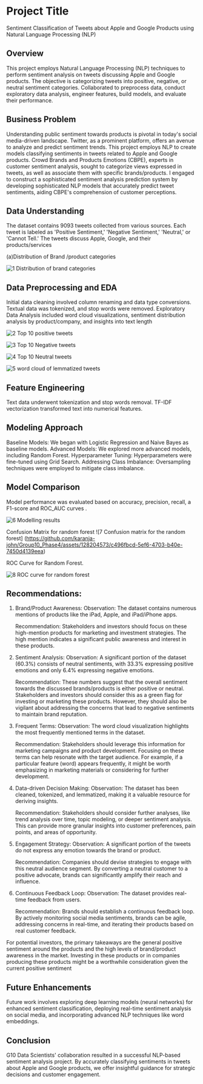 
# Project Title

Sentiment Classification of Tweets about Apple and Google Products using Natural Language Processing (NLP)

## Overview 

This project employs Natural Language Processing (NLP) techniques to perform sentiment analysis on tweets discussing Apple and Google products. The objective is categorizing tweets into positive, negative, or neutral sentiment categories. Collaborated to preprocess data, conduct exploratory data analysis, engineer features, build models, and evaluate their performance.
## Business Problem 

Understanding public sentiment towards products is pivotal in today's social media-driven landscape. Twitter, as a prominent platform, offers an avenue to analyze and predict sentiment trends. This project employs NLP to create models classifying sentiments in tweets related to Apple and Google products. Crowd Brands and Products Emotions (CBPE), experts in customer sentiment analysis, sought to categorize views expressed in tweets, as well as associate them with specific brands/products. I engaged to construct a sophisticated sentiment analysis prediction system by developing sophisticated NLP models that accurately predict tweet sentiments, aiding CBPE's comprehension of customer perceptions.
## Data Understanding 

The dataset contains 9093 tweets collected from various sources. Each tweet is labeled as 'Positive Sentiment,' 'Negative Sentiment,' 'Neutral,' or 'Cannot Tell.' The tweets discuss Apple, Google, and their products/services

(a)Distribution of Brand /product categories 

![1 Distribution of brand categories](https://github.com/karanja-john/Group10_Phase4/assets/128204573/f76e8354-cffe-4e7f-8f94-d61e097e6b9e)

## Data Preprocessing and EDA

Initial data cleaning involved column renaming and data type conversions. Textual data was tokenized, and stop words were removed. Exploratory Data Analysis included word cloud visualizations, sentiment distribution analysis by product/company, and insights into text length

![2  Top 10 positive tweets](https://github.com/karanja-john/Group10_Phase4/assets/128204573/da368caa-0406-4302-afa5-565d146cde27)

![3  Top 10 Negative tweets](https://github.com/karanja-john/Group10_Phase4/assets/128204573/2bf9f906-dcf1-4cdb-9da9-5129ad745fb0)

![4  Top 10 Neutral tweets](https://github.com/karanja-john/Group10_Phase4/assets/128204573/a1bed042-97cd-4cac-ba03-b0e6bba82f4a)

![5  word cloud of lemmatized tweets ](https://github.com/karanja-john/Group10_Phase4/assets/128204573/1c57236b-12e1-4139-91d4-c1168486fe1b)

## Feature Engineering

Text data underwent tokenization and stop words removal. TF-IDF vectorization transformed text into numerical features.

## Modeling Approach

Baseline Models: We began with Logistic Regression and Naive Bayes as baseline models.
Advanced Models: We explored more advanced models, including Random Forest.
Hyperparameter Tuning: Hyperparameters were fine-tuned using Grid Search.
Addressing Class Imbalance: Oversampling techniques were employed to mitigate class imbalance.


## Model Comparison

Model performance was evaluated based on accuracy, precision, recall, a F1-score and ROC_AUC curves .

![6 Modelling results](https://github.com/karanja-john/Group10_Phase4/assets/128204573/05677cfb-a030-41cd-a972-8d70b4749e17)

Confusion Matrix for random forest
![7 Confusion matrix for  the random forest]
(https://github.com/karanja-john/Group10_Phase4/assets/128204573/c496fbcd-5ef6-4703-b40e-7450d4139eea)

ROC Curve for Random Forest.


![8 ROC  curve for  random forest](https://github.com/karanja-john/Group10_Phase4/assets/128204573/ee4ab796-b96f-4c3a-88d7-768c20b5846f)



## Recommendations:

1.	Brand/Product Awareness:
Observation: The dataset contains numerous mentions of products like the iPad, Apple, and iPad/iPhone apps.

 	Recommendation: Stakeholders and investors should focus on these high-mention products for marketing and investment strategies. The high mention indicates a significant public awareness and interest in these products.
2.	Sentiment Analysis:
Observation: A significant portion of the dataset (60.3%) consists of neutral sentiments, with 33.3% expressing positive emotions and only 6.4% expressing negative emotions.
 	
     Recommendation: These numbers suggest that the overall sentiment towards the discussed brands/products is either positive or neutral. Stakeholders and investors should consider this as a green flag for investing or marketing these products. However, they should also be vigilant about addressing the concerns that lead to negative sentiments to maintain brand reputation.
3.	Frequent Terms:
Observation: The word cloud visualization highlights the most frequently mentioned terms in the dataset.
 	
     Recommendation: Stakeholders should leverage this information for marketing campaigns and product development. Focusing on these terms can help resonate with the target audience. For example, if a particular feature (word) appears frequently, it might be worth emphasizing in marketing materials or considering for further development.
4.	Data-driven Decision Making:
Observation: The dataset has been cleaned, tokenized, and lemmatized, making it a valuable resource for deriving insights.
 	
     Recommendation: Stakeholders should consider further analyses, like trend analysis over time, topic modeling, or deeper sentiment analysis. This can provide more granular insights into customer preferences, pain points, and areas of opportunity.
5.	Engagement Strategy:
Observation: A significant portion of the tweets do not express any emotion towards the brand or product.
 	
     Recommendation: Companies should devise strategies to engage with this neutral audience segment. By converting a neutral customer to a positive advocate, brands can significantly amplify their reach and influence.
6.	Continuous Feedback Loop:
 Observation: The dataset provides real-time feedback from users.
 
     Recommendation: Brands should establish a continuous feedback loop. By actively monitoring social media sentiments, brands can be agile, addressing concerns in real-time, and iterating their products based on real customer feedback.

For potential investors, the primary takeaways are   the general positive sentiment around the products and the high levels of brand/product awareness in the market. Investing in these products or in companies producing these products might be a worthwhile consideration given the current positive sentiment

##  Future Enhancements

Future work involves exploring deep learning models (neural networks) for enhanced sentiment classification, deploying real-time sentiment analysis on social media, and incorporating advanced NLP techniques like word embeddings.
## Conclusion

G10 Data Scientists' collaboration resulted in a successful NLP-based sentiment analysis project. By accurately classifying sentiments in tweets about Apple and Google products, we offer insightful guidance for strategic decisions and customer engagement.
